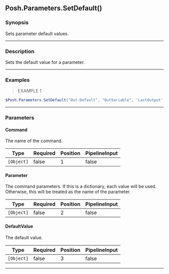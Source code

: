 Posh.Parameters.SetDefault()
----------------------------

### Synopsis
Sets parameter default values.

---

### Description

Sets the default value for a parameter.

---

### Examples
> EXAMPLE 1

```PowerShell
$Posh.Parameters.SetDefault("Out-Default", "OutVariable", 'LastOutput')
```

---

### Parameters
#### **Command**
The name of the command.

|Type      |Required|Position|PipelineInput|
|----------|--------|--------|-------------|
|`[Object]`|false   |1       |false        |

#### **Parameter**
The command parameters.
If this is a dictionary, each value will be used.
Otherwise, this will be treated as the name of the parameter.

|Type      |Required|Position|PipelineInput|
|----------|--------|--------|-------------|
|`[Object]`|false   |2       |false        |

#### **DefaultValue**
The default value.

|Type      |Required|Position|PipelineInput|
|----------|--------|--------|-------------|
|`[Object]`|false   |3       |false        |

---
